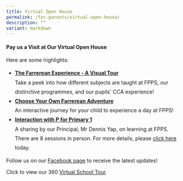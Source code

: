 ```yaml
---
title: Virtual Open House
permalink: /for-parents/virtual-open-house/
description: ""
variant: markdown
---
```

<h4>Pay us a Visit at Our Virtual Open House</h4>
<p>Here are some highlights:</p>
<ul style="line-height: 1.8;">
<li><strong><a target="_blank" href="https://sites.google.com/moe.edu.sg/openhouse2023/home">The Farrerean Experience - A Visual Tour</a></strong><br>Take a peek into how different subjects are taught at FPPS, our distinctive programmes, and our pupils' CCA experience!</li>
<li><strong><a target="_blank" href="https://docs.google.com/forms/d/e/1FAIpQLSdPBbFhKu8mBnRiGsL68QTUA-wtTHxsvdAqKeiO9QRUrpfzqg/viewform">Choose Your Own Farrerean Adventure</a></strong><br>An interactive journey for your child to experience a day at FPPS!</li>
<li><strong><a target="_blank" href="https://go.gov.sg/2024ptalk">Interaction with P for Primary 1</a></strong><br>A sharing by our Principal, Mr Dennis Yap, on learning at FPPS.<br>There are 8 sessions in person. For more details, please <a target="_blank" href="https://go.gov.sg/2024ptalk">click here</a> today.</li>
</ul>
<p>Follow us on our <a target="_blank" href="https://www.facebook.com/FarrerParkPrimary/">Facebook page</a> to receive the latest updates!</p>
<p>Click to view our 360 <a target="_blank" href="https://3d.vthere.sg/tour/fpps">Virtual School Tour</a>.</p>